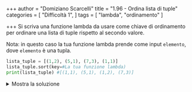 +++
author = "Domiziano Scarcelli"
title = "1.96 - Ordina lista di tuple"
categories = [
    "Difficoltà 1",
]
tags = [
    "lambda",
    "ordinamento"
]

+++
Si scriva una funzione lambda da usare come chiave di ordinamento per ordinare una lista di tuple rispetto al secondo valore.

Nota: in questo caso la tua funzione lambda prende come input `elemento`, dove `elemento` è una tupla.

```python
lista_tuple = [(1,2), (5,1), (7,3), (1,1)]
lista_tuple.sort(key=#La tua funzione lambda)
print(lista_tuple) #[(1,1), (5,1), (1,2), (7,3)]
```

<details>
<summary>Mostra la soluzione</summary>

```python
lista_tuple.sort(key=lambda tupla: tupla[1]) #Ordina in base al secondo valore
```
</details>
